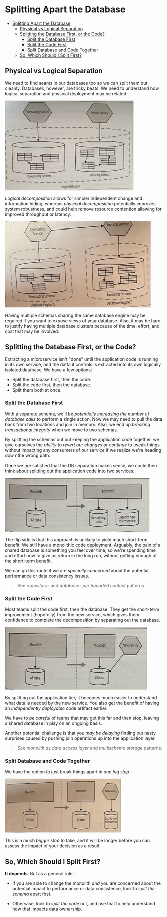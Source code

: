 # Splitting Apart the Database

- [Splitting Apart the Database](#splitting-apart-the-database)
  - [Physical vs Logical Separation](#physical-vs-logical-separation)
  - [Splitting the Database First, or the Code?](#splitting-the-database-first-or-the-code)
    - [Split the Database First](#split-the-database-first)
    - [Split the Code First](#split-the-code-first)
    - [Split Database and Code Together](#split-database-and-code-together)
  - [So, Which Should I Split First?](#so-which-should-i-split-first)

## Physical vs Logical Separation

We need to find seams in our databases too so we can split them out cleanly. Databases, however, are tricky beats. We need to understand how logical separation and physical deployment may be related.

![](2021-11-14-13-25-39.png)

*Logical decomposition* allows for simpler independent change and information hiding, whereas *physical decomposition* potentially improves system robustness, and could help remove resource contention allowing for improved throughput or latency.

![](2021-11-14-13-50-42.png)

Having multiple schemas sharing the same database engine may be required if you want to expose views of your database. Also, it may be hard to justify having multiple database clusters because of the time, effort, and cost that may be involved.

## Splitting the Database First, or the Code?

Extracting a microservice isn't "done" until the application code is running in its own service, and the datta it controls is extracted into its own logically isolated database. We have a few options:

* Split the database first, then the code.
* Split the code first, then the database.
* Split them both at once.

### Split the Database First

With a separate schema, we'll be *potentially increasing the number of database calls* to perform a single action. Now we may need to pull the data back from two locations and join in memory. Also, we end up *breaking transactional integrity* when we move to two schemas.

By splitting the schemas out but keeping the application code together, we give ourselves the *ability to revert our changes or continue* to tweak things without impacting any consumers of our service if we realize we're heading dow nthe wrong path.

Once we are satisfied that the DB separation makes sense, we could then think about splitting out the application code into two services.

![](2021-11-14-14-07-36.png)

The flip side is that this approach is unlikely to yield much short-term benefit. We still have a monolithic code deployment. Arguably, the pain of a shared database is something you feel over time, so we're spending time and effort now to give us return in the long run, without getting enough of the short-term benefit.

We can go this route if we are *specially concerned* about the potential performance or data consistency issues.

> See *repository-* and *database-* *per bounded context* patterns.

### Split the Code First

Most teams split the code first, then the database. They get the short-term improvement (hopefully) from the new service, which gives them confidence to complete the decomposition by separating out the database.

![](2021-11-14-16-40-04.png)

By splitting out the application tier, it becomes much easier to understand what data is needed by the new service. You also get the benefit of having an *independently deployable* code artifact earlier.

We have to *be careful* of teams that may get this far and then stop, leaving a shared database in play on an ongoing basis.

Another potential challenge is that you *may be delaying* finding out nasty surprises caused by pushing join operations up into the application layer.

> See *monolith as data access layer* and *multischema storage* patterns.

### Split Database and Code Together

We have the option to just break things apart in *one big step*.

![](2021-11-14-19-11-28.png)

This is a much *bigger step* to take, and it will be longer before you can assess the impact of your decision as a result.

## So, Which Should I Split First?

**It depends**. But as a general rule:

* If you are able to change the monolith *and* you are concerned about the potential impact to performance or data consistence, look to *split the schema* apart first.

* Otherwise, look to *split the code* out, and use that to help understand how that impacts data ownership.
